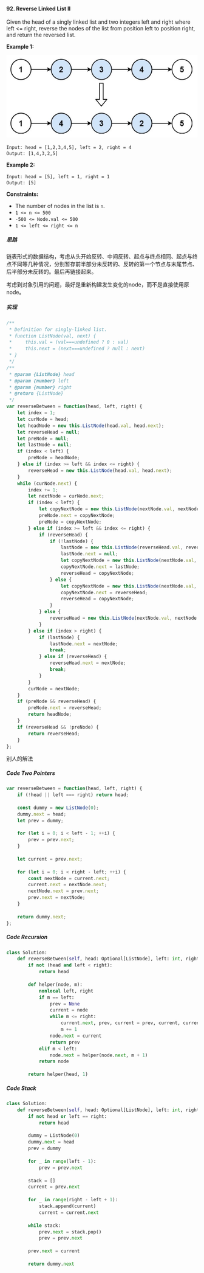 #### 92. Reverse Linked List II

Given the head of a singly linked list and two integers left and right where left <= right, reverse the nodes of the list from position left to position right, and return the reversed list.

 

**Example 1:**

![images-92](./image-92.png)


```
Input: head = [1,2,3,4,5], left = 2, right = 4
Output: [1,4,3,2,5]
```

**Example 2:**

```
Input: head = [5], left = 1, right = 1
Output: [5]
```

 

**Constraints:**

- The number of nodes in the list is `n`.
- `1 <= n <= 500`
- `-500 <= Node.val <= 500`
- `1 <= left <= right <= n`



##### 思路

链表形式的数据结构，考虑从头开始反转、中间反转、起点与终点相同、起点与终点不同等几种情况，分别暂存前半部分未反转的、反转的第一个节点与末尾节点、后半部分未反转的。最后再链接起来。

考虑到对象引用的问题，最好是重新构建发生变化的node，而不是直接使用原node。



##### 实现

```javascript
/**
 * Definition for singly-linked list.
 * function ListNode(val, next) {
 *     this.val = (val===undefined ? 0 : val)
 *     this.next = (next===undefined ? null : next)
 * }
 */
/**
 * @param {ListNode} head
 * @param {number} left
 * @param {number} right
 * @return {ListNode}
 */
var reverseBetween = function(head, left, right) {
    let index = 1;
    let curNode = head;
    let headNode = new this.ListNode(head.val, head.next);
    let reverseHead = null;
    let preNode = null;
    let lastNode = null;
    if (index < left) {
        preNode = headNode;
    } else if (index >= left && index <= right) {
        reverseHead = new this.ListNode(head.val, head.next);
    }
    while (curNode.next) {
        index += 1;
        let nextNode = curNode.next;
        if (index < left) {
            let copyNextNode = new this.ListNode(nextNode.val, nextNode.next);
            preNode.next = copyNextNode;
            preNode = copyNextNode;
        } else if (index >= left && index <= right) {
            if (reverseHead) {
                if (!lastNode) {
                    lastNode = new this.ListNode(reverseHead.val, reverseHead.next);
                    lastNode.next = null;
                    let copyNextNode = new this.ListNode(nextNode.val, nextNode.next);
                    copyNextNode.next = lastNode;
                    reverseHead = copyNextNode;
                } else {
                    let copyNextNode = new this.ListNode(nextNode.val, nextNode.next);
                    copyNextNode.next = reverseHead;
                    reverseHead = copyNextNode;
                }
            } else {
                reverseHead = new this.ListNode(nextNode.val, nextNode.next);
            }
        } else if (index > right) {
            if (lastNode) {
                lastNode.next = nextNode;
                break;
            } else if (reverseHead) {
                reverseHead.next = nextNode;
                break;
            }
        }
        curNode = nextNode;
    }
    if (preNode && reverseHead) {
        preNode.next = reverseHead;
        return headNode;
    }
    if (reverseHead && !preNode) {
        return reverseHead;
    }
};
```

别人的解法

##### Code Two Pointers

```javascript
var reverseBetween = function(head, left, right) {
    if (!head || left === right) return head;
    
    const dummy = new ListNode(0);
    dummy.next = head;
    let prev = dummy;
    
    for (let i = 0; i < left - 1; ++i) {
        prev = prev.next;
    }
    
    let current = prev.next;
    
    for (let i = 0; i < right - left; ++i) {
        const nextNode = current.next;
        current.next = nextNode.next;
        nextNode.next = prev.next;
        prev.next = nextNode;
    }
    
    return dummy.next;
};
```

##### Code Recursion

```python
class Solution:
    def reverseBetween(self, head: Optional[ListNode], left: int, right: int) -> Optional[ListNode]:
        if not (head and left < right):
            return head

        def helper(node, m):
            nonlocal left, right
            if m == left:
                prev = None
                current = node
                while m <= right:
                    current.next, prev, current = prev, current, current.next
                    m += 1
                node.next = current
                return prev
            elif m < left:
                node.next = helper(node.next, m + 1)
            return node

        return helper(head, 1)
```

##### Code Stack

```python
class Solution:
    def reverseBetween(self, head: Optional[ListNode], left: int, right: int) -> Optional[ListNode]:
        if not head or left == right:
            return head

        dummy = ListNode(0)
        dummy.next = head
        prev = dummy

        for _ in range(left - 1):
            prev = prev.next

        stack = []
        current = prev.next

        for _ in range(right - left + 1):
            stack.append(current)
            current = current.next

        while stack:
            prev.next = stack.pop()
            prev = prev.next

        prev.next = current

        return dummy.next
```

